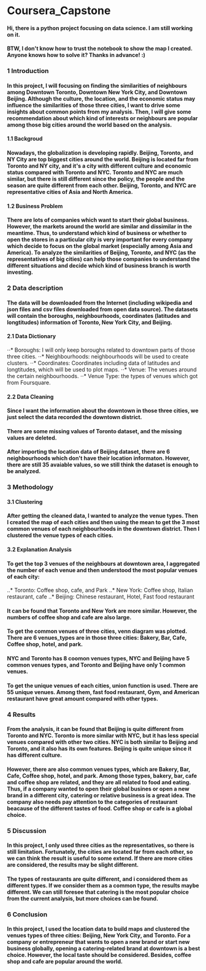 # Coursera_Capstone

#### Hi, there is a python project focusing on data science. I am still working on it.
#### BTW, I don't know how to trust the notebook to show the map I created. Anyone knows how to solve it? Thanks in advance! :)

### 1 Introduction
#### In this project, I will focusing on finding the similarities of neighbours among Downtown Toronto, Downtown New York City, and Downtown Beijing. Although the culture, the location, and the economic status may influence the similarities of those three cities, I want to drive some insights about common points from my analysis. Then, I will give some recommendation about which kind of interests or neighbours are popular among those big cities around the world based on the analysis. 

#### 1.1 Backgroud
#### Nowadays, the globalization is developing rapidly. Beijing, Toronto, and NY City are top biggest cities around the world. Beijing is located far from Toronto and NY city, and it's a city with different culture and economic status compared with Toronto and NYC. Toronto and NYC are much similar, but there is still different since the policy, the people and the season are quite different from each other. Beijing, Toronto, and NYC are representative cities of Asia and North America.
#### 1.2 Business Problem 
#### There are lots of companies which want to start their global business. However, the markets around the world are similar and dissimilar in the meantime. Thus, to understand which kind of business or whether to open the stores in a particular city is very important for every company which decide to focus on the global market (especially among Asia and America). To analyze the similarities of Beijing, Toronto, and NYC (as the representatives of big cities) can help those companies to understand the different situations and decide which kind of business branch is worth investing.


### 2 Data description
#### The data will be downloaded from the Internet (including wikipedia and json files and csv files downloaded from open data source). The datasets will contain the boroughs, neighbourhoods, coordinates (latitudes and longtitudes) information of Toronto, New York City, and Beijing. 
#### 2.1 Data Dictionary
⋅⋅* Boroughs: I will only keep boroughs related to downtown parts of those three cities.
⋅⋅* Neighbourhoods: neighbourhoods will be used to create clusters.
⋅⋅* Coordinates: Coordinates including data of latitudes and longtitudes, which will be used to plot maps.
⋅⋅* Venue: The venues around the certain neighbourhoods.
⋅⋅* Venue Type: the types of venues which got from Foursquare.
#### 2.2 Data Cleaning
#### Since I want the information about the downtown in those three cities, we just select the data recorded the downtown district.
#### There are some missing values of Toronto dataset, and the missing values are deleted.
#### After importing the location data of Beijing dataset, there are 6 neighbourhoods which don't have their location informaton. However, there are still 35 avaiable values, so we still think the dataset is enough to be analyzed.

### 3 Methodology

#### 3.1 Clustering
#### After getting the cleaned data, I wanted to analyze the venue types. Then I created the map of each cities and then using the mean to get the 3 most common venues of each neighbourhoods in the downtown district. Then I clustered the venue types of each cities.
#### 3.2 Explanation Analysis
#### To get the top 3 venues of the neighbours at downtown area, I aggregated the number of each venue and then understood the most popular venues of each city:
..* Toronto: Coffee shop, cafe, and Park
..* New York: Coffee shop, Italian restaurant, cafe
..* Beijing: Chinese restaurant, Hotel, Fast food restaurant
#### It can be found that Toronto and New York are more similar. However, the numbers of coffee shop and cafe are also large.
#### To get the common venues of three cities, venn diagram was plotted. There are 6 venues_types are in those three cities: Bakery, Bar, Cafe, Coffee shop, hotel, and park.
#### NYC and Toronto has 8 coomon venues types, NYC and Beijing have 5 common venues types, and Toronto and Beijing have only 1 common venues. 
#### To get the unique venues of each cities, union function is used. There are 55 unique venues. Among them, fast food restaurant, Gym, and American restaurant have great amount compared with other types.

### 4 Results
#### From the analysis, it can be found that Beijing is quite different from Toronto and NYC. Toronto is more similar with NYC, but it has less special venues compared with other two cities. NYC is both similar to Beijing and Toronto, and it also has its own features. Beijing is quite unique since it has different culture. 
#### However, there are also common venues types, which are Bakery, Bar, Cafe, Coffee shop, hotel, and park. Among those types, bakery, bar, cafe and coffee shop are related, and they are all related to food and eating. Thus, if a company wanted to open their global busines or open a new brand in a different city, catering or relative business is a great idea. The company also needs pay attention to the categories of restaurant beacause of the different tastes of food. Coffee shop or cafe is a global choice.

### 5 Discussion
#### In this project, I only used three cities as the representatives, so there is still limitation. Fortunately, the cities are located far from each other, so we can think the result is useful to some extend. If there are more cities are considered, the results may be slight different.
#### The types of restaurants are quite different, and i considered them as different types. If we consider them as a common type, the results maybe different. We can still foresee that catering is the most popular choice from the current analysis, but more choices can be found.

### 6 Conclusion
#### In this project, I used the location data to build maps and clustered the venues types of three cities: Beijing, New York City, and Toronto. For a company or entrepreneur that wants to open a new brand or start new business globally, opening a catering-related brand at downtown is a best choice. However, the local taste should be considered. Besides, coffee shop and cafe are popular around the world.

